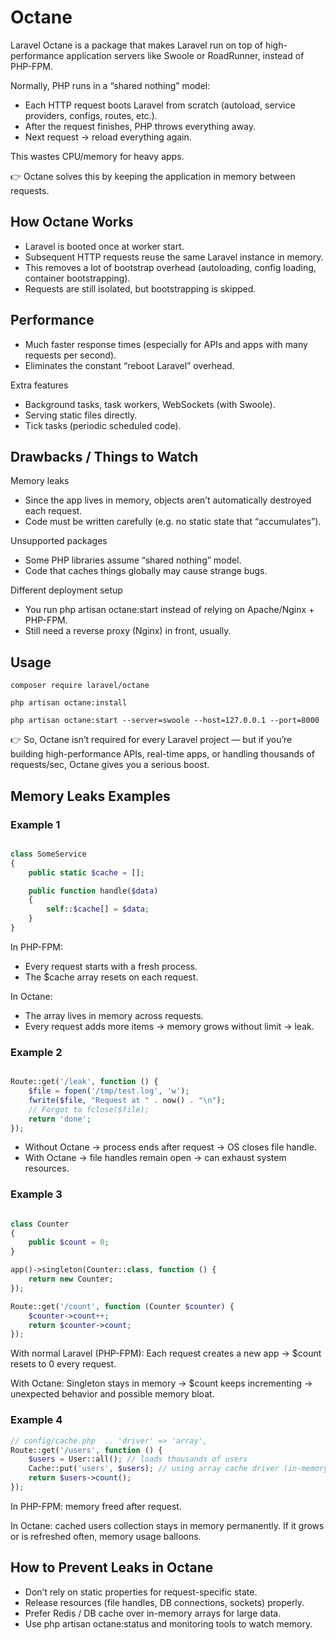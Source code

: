 # Octane

Laravel Octane is a package that makes Laravel run on top of high-performance application servers like Swoole or RoadRunner, instead of PHP-FPM.

Normally, PHP runs in a “shared nothing” model:

- Each HTTP request boots Laravel from scratch (autoload, service providers, configs, routes, etc.).
- After the request finishes, PHP throws everything away.
- Next request → reload everything again.

This wastes CPU/memory for heavy apps.

👉 Octane solves this by keeping the application in memory between requests.


## How Octane Works

- Laravel is booted once at worker start.
- Subsequent HTTP requests reuse the same Laravel instance in memory.
- This removes a lot of bootstrap overhead (autoloading, config loading, container bootstrapping).
- Requests are still isolated, but bootstrapping is skipped.


## Performance

- Much faster response times (especially for APIs and apps with many requests per second).
- Eliminates the constant “reboot Laravel” overhead.

Extra features

- Background tasks, task workers, WebSockets (with Swoole).
- Serving static files directly.
- Tick tasks (periodic scheduled code).


## Drawbacks / Things to Watch
Memory leaks
- Since the app lives in memory, objects aren’t automatically destroyed each request.
- Code must be written carefully (e.g. no static state that “accumulates”).

Unsupported packages
- Some PHP libraries assume “shared nothing” model.
- Code that caches things globally may cause strange bugs.

Different deployment setup
- You run php artisan octane:start instead of relying on Apache/Nginx + PHP-FPM.
- Still need a reverse proxy (Nginx) in front, usually.



## Usage

`composer require laravel/octane`

`php artisan octane:install`

`php artisan octane:start --server=swoole --host=127.0.0.1 --port=8000`


👉 So, Octane isn’t required for every Laravel project — but if you’re building high-performance APIs, real-time apps, or handling thousands of requests/sec, Octane gives you a serious boost.


## Memory Leaks Examples

### Example 1
```php

class SomeService
{
    public static $cache = [];

    public function handle($data)
    {
        self::$cache[] = $data;
    }
}

```

In PHP-FPM:
- Every request starts with a fresh process.
- The $cache array resets on each request.

In Octane:
- The array lives in memory across requests.
- Every request adds more items → memory grows without limit → leak.

### Example 2

```php

Route::get('/leak', function () {
    $file = fopen('/tmp/test.log', 'w');
    fwrite($file, "Request at " . now() . "\n");
    // Forgot to fclose($file);
    return 'done';
});

```

- Without Octane → process ends after request → OS closes file handle.
- With Octane → file handles remain open → can exhaust system resources.

### Example 3

```php

class Counter
{
    public $count = 0;
}

app()->singleton(Counter::class, function () {
    return new Counter;
});

Route::get('/count', function (Counter $counter) {
    $counter->count++;
    return $counter->count;
});

```

With normal Laravel (PHP-FPM):
Each request creates a new app → $count resets to 0 every request.

With Octane:
Singleton stays in memory → $count keeps incrementing → unexpected behavior and possible memory bloat.


### Example 4

```php
// config/cache.php  .. 'driver' => 'array',
Route::get('/users', function () {
    $users = User::all(); // loads thousands of users
    Cache::put('users', $users); // using array cache driver (in-memory)
    return $users->count();
});

```

In PHP-FPM: memory freed after request.

In Octane: cached users collection stays in memory permanently. If it grows or is refreshed often, memory usage balloons.



## How to Prevent Leaks in Octane
- Don’t rely on static properties for request-specific state.
- Release resources (file handles, DB connections, sockets) properly.
- Prefer Redis / DB cache over in-memory arrays for large data.
- Use php artisan octane:status and monitoring tools to watch memory.